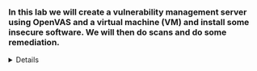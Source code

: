 ### In this lab we will create a vulnerability management server using OpenVAS and a virtual machine (VM) and install some insecure software. We will then do scans and do some remediation.

<details close>

#### First thing we will do is create our free Azure account and go to the Azure portal. 

![New Note](https://github.com/VanessaMancia/OpenVas_Management_Lab/assets/112146207/04b42b08-5302-45ad-9ebe-e2f02aebcc57)

---
#### Now we will prepare our vulnerability management scanner, which will be used to scan our vulnerable VM.

#### Go to the search bar and type in "marketplace" once we are there type "OpenVas" and click on the one that is supported by HOSSTED.

<img width="617" alt="image" src="https://github.com/VanessaMancia/OpenVas_Management_Lab/assets/112146207/2de094b4-ca7f-4bf9-847c-7c32522cd9a7">

---

#### Once we click on "start with pre set configuration" we will pick the weakest one as shown below.

<img width="337" alt="image" src="https://github.com/VanessaMancia/OpenVas_Management_Lab/assets/112146207/9c379f25-88e0-4ca3-bec8-2cf19a275c82">

---

#### For the VM we are creating we want to name our resource group "Vulnerability-Management" and the VM name "OpenVAS." 

<img width="816" alt="image" src="https://github.com/VanessaMancia/OpenVas_Management_Lab/assets/112146207/c0044f34-e3f6-4df4-be58-a140839c0a5c">

#### For authentication purposes we want to click on "password" and make a username and password that you will remember. 

<img width="824" alt="image" src="https://github.com/VanessaMancia/OpenVas_Management_Lab/assets/112146207/66b9d424-c63d-4768-81bf-b720e3005e68">


#### Go to "monitoring" and disable boot diagnostics. Now click on "review and create" and make sure everything looks good. 

<img width="512" alt="image" src="https://github.com/VanessaMancia/OpenVas_Management_Lab/assets/112146207/713fd3e0-decc-4645-bbc5-64940ebec702">

---

#### After the VM has been created, SSH into the OpenVAS VM we created with PowerShell (windows) or Terminal (MacOS) using the credentials you created earlier. 

#### Quick explanation: SSH (secure shell) is used to connect and manage Linux machines over the internet

#### As shown below, we got the public IP address of our OpenVAS VM and typed it in our terminal and managed to login. 


<img width="718" alt="image" src="https://github.com/VanessaMancia/OpenVas_Management_Lab/assets/112146207/2f74d05f-f724-452d-8fa2-90dadc789361">

#### It should show the web app URL and default username and password at this point, attempt to go to the URL in the browser and login with the username and password. If it doesn’t work, try admin/admin:

<img width="715" alt="image" src="https://github.com/VanessaMancia/OpenVas_Management_Lab/assets/112146207/fc4fa8d2-01ba-4994-9d9d-4b25eba61919">

---

#### After you get logged in, reset the admin password from the original, to: "enter your password" 

<img width="1136" alt="image" src="https://github.com/VanessaMancia/OpenVas_Management_Lab/assets/112146207/97ccbe54-248c-4b59-930d-deb7ace33aeb">

----

<details close>

### We will now create a client VM and make it vulnerable 

#### Go to your azure portal and search for "virtual machine" and click "create" 

<img width="817" alt="image" src="https://github.com/VanessaMancia/OpenVas_Management_Lab/assets/112146207/5d4e6aaa-7686-4fd7-9204-8c2bdc559024">

---

#### After the VM has been created, ensure you can RDP into it with the credentials you created. If you are using a Mac go to the app store and download "Microsoft Remote Desktop" 

#### Go back to Azure and copy the public IP address of the windows-vm and paste it to your RDP.

<img width="809" alt="image" src="https://github.com/VanessaMancia/OpenVas_Management_Lab/assets/112146207/977f4361-6023-4d96-9038-39f46c2ffeb8">

---

#### We are now going to disable the windows firewall. Type in wf.msc

<img width="895" alt="image" src="https://github.com/VanessaMancia/OpenVas_Management_Lab/assets/112146207/a5dd9f31-816b-4d36-8103-1fbd6935a49b">

Go to "window defender firewall properties" and click on "off" for each category then hit "okay" and "apply." 

<img width="895" alt="image" src="https://github.com/VanessaMancia/OpenVas_Management_Lab/assets/112146207/85fcc337-22df-4f97-8065-cdd1c539caeb">


---

#### Let's download and install some old software.

<img width="1249" alt="image" src="https://github.com/VanessaMancia/OpenVas_Management_Lab/assets/112146207/02e3673c-b4cd-4c96-8588-ba5ff74dbd16">

#### Now we will restart our VM and leave it alone for a bit. 

---

<details close>


### We will configure and openVAS to perform first unauthenticated scan against our vulnerable VM. 

#### Unauthenticated means that the vulnerability management platform won't attempt to log into the computer and really look in depth at it. It will scan it from a superficial level from the network. 

---

#### We are going to use our previous link form before to openVAS. Once you are logged in go to Assets → Hosts → New Host


#### Now go to Azure and find your Windows machine and search for the private IP address under networking. 

<img width="419" alt="image" src="https://github.com/VanessaMancia/OpenVas_Management_Lab/assets/112146207/8452811d-6869-4d33-a38a-f40f83ad4add">

#### Go back to openVAS and once you put in the private IP address we will create a new target from the host and name it "Azure Vulnerable VMs" 

---

#### We will create a new task by going to Scans → Tasks → New Tasks

<img width="808" alt="image" src="https://github.com/VanessaMancia/OpenVas_Management_Lab/assets/112146207/29a66dbb-5f32-493b-8638-f245b57b4a80">

#### "Start" the "Scan - Azure Vulnerable VMs" Task. Once done click where it says last report. 


<img width="1435" alt="image" src="https://github.com/VanessaMancia/OpenVas_Management_Lab/assets/112146207/82ad05da-87dd-4929-8768-b1154f179753">

---









